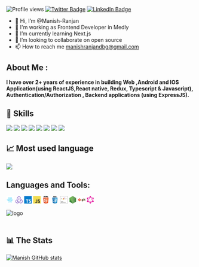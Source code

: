 ![Profile views](https://gpvc.arturio.dev/Manish-Ranjan)
[![Twitter Badge](https://img.shields.io/badge/Twitter-Profile-informational?style=flat&logo=twitter&logoColor=white&color=1CA2F1)](https://twitter.com/manish_ranjan31)
[![LinkedIn Badge](https://img.shields.io/badge/LinkedIn-Profile-informational?style=flat&logo=linkedin&logoColor=white&color=0D76A8)](https://www.linkedin.com/in/manish-ranjan-4b0b22169/)

- 👋 Hi, I’m @Manish-Ranjan
- 👀 I'm working as Frontend Developer in Medly 
- 🌱 I’m currently learning Next.js
- 💞️ I’m looking to collaborate on open source
- 📫 How to reach me manishranjandbg@gmail.com

## About Me :
**I have over 2+ years of experience in building Web ,Android and IOS Application(using ReactJS,React native, Redux, Typescript & Javascript), Authentication/Authorization , Backend applications (using ExpressJS).**
 

## 💼 Skills


![](https://img.shields.io/badge/Code-React-informational?style=flat&logo=react&logoColor=white&color=1CA2F1)
![](https://img.shields.io/badge/Code-Redux-informational?style=flat&logo=Redux&logoColor=white&color=1CA2F1)
![](https://img.shields.io/badge/Code-JavaScript-informational?style=flat&logo=JavaScript&logoColor=white&color=1CA2F1)
![](https://img.shields.io/badge/Code-TypeScript-informational?style=flat&logo=TypeScript&logoColor=white&color=1CA2F1)
![](https://img.shields.io/badge/Code-MongoDB-informational?style=flat&logo=MongoDB&logoColor=white&color=1CA2F1)
![](https://img.shields.io/badge/Code-MySQL-informational?style=flat&logo=MySQL&logoColor=white&color=1CA2F1)
![](https://img.shields.io/badge/Code-HTML-informational?style=flat&logo=HTML&logoColor=white&color=1CA2F1)
![](https://img.shields.io/badge/Code-CSS-informational?style=flat&logo=CSS&logoColor=white&color=1CA2F1)


## :chart_with_upwards_trend: Most used language
<a href="https://github.com/anuraghazra/convoychat">
  <img align="center" src="https://github-readme-stats.vercel.app/api/top-langs/?username=Manish-Ranjan&layout=compact&exclude_repo=django-blog" />
</a>

## Languages and Tools:  

<code><img height="20"  src="https://raw.githubusercontent.com/github/explore/80688e429a7d4ef2fca1e82350fe8e3517d3494d/topics/react/react.png"></code>
<code><img height="20"  src="https://raw.githubusercontent.com/github/explore/80688e429a7d4ef2fca1e82350fe8e3517d3494d/topics/redux/redux.png"></code>
<code><img height="20"  src="https://raw.githubusercontent.com/github/explore/80688e429a7d4ef2fca1e82350fe8e3517d3494d/topics/typescript/typescript.png"></code>
<code><img height="20"  src="https://raw.githubusercontent.com/github/explore/80688e429a7d4ef2fca1e82350fe8e3517d3494d/topics/javascript/javascript.png"></code>
<code><img height="20" src="https://raw.githubusercontent.com/github/explore/80688e429a7d4ef2fca1e82350fe8e3517d3494d/topics/html/html.png"></code>
<code><img height="20"  src="https://raw.githubusercontent.com/github/explore/80688e429a7d4ef2fca1e82350fe8e3517d3494d/topics/css/css.png"></code>
<code><img height="20"  src="https://raw.githubusercontent.com/github/explore/80688e429a7d4ef2fca1e82350fe8e3517d3494d/topics/styled-components/styled-components.png"></code>
<code><img height="20"  src="https://raw.githubusercontent.com/github/explore/80688e429a7d4ef2fca1e82350fe8e3517d3494d/topics/nodejs/nodejs.png"></code>
<code><img height="20"  src="https://raw.githubusercontent.com/github/explore/80688e429a7d4ef2fca1e82350fe8e3517d3494d/topics/git/git.png"></code>
<code><img height="20" src="https://raw.githubusercontent.com/github/explore/5c058a388828bb5fde0bcafd4bc867b5bb3f26f3/topics/graphql/graphql.png"></code>


<img src="https://github-profile-trophy.vercel.app/?username=Manish-Ranjan&theme=flat&column=7" alt="logo" height="160" align="center" style="margin: auto; margin-bottom: 20px;" />

## :bar_chart: The Stats

[![Manish GitHub stats](https://github-readme-stats.vercel.app/api?username=Manish-Ranjan)](https://github.com/anuraghazra/github-readme-stats)




